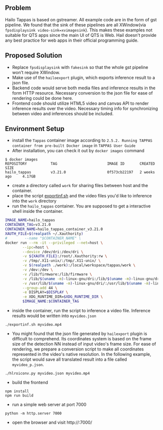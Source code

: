 ## Problem
Hailo Tappas is based on gstreamer.  All example code are in the form of gst pipeline.  We found that the sink of these pipelines are all XWindow(via `fpsdisplaysink video-sink=xvimagesink`).  This makes these examples not suitable for QTS apps since the main UI of QTS is Web.  Hail doesn't provide any best practice for web apps in their official programming guide.

## Proposed Solution
* Replace `fpsdisplaysink` with `fakesink` so that the whole gst pipeline won't require XWindow.
* Make use of the `hailoexport` plugin, which exports inference result to a json file.
* Backend code would serve both media files and inference results in the form HTTP resource.  Necessary conversion to the json file for ease of rendering could be done here.
* Frontend code should utilize HTML5 video and canvas API to render inference results over the video.  Necessary timing info for synchronizing between video and inferences should be included.

## Environment Setup
* install the `Tappas` container image according to `2.5.2. Running TAPPAS container from pre-built Docker image` in `TAPPAS User Guide`
* After installation, you can check it out by `docker images` command
```
$ docker images                                                                                              
REPOSITORY           TAG                       IMAGE ID       CREATED         SIZE   
hailo_tappas         v3.21.0                   0f573cb22197   2 weeks ago     4.17GB
```
* create a directory called `work` for sharing files between host and the container.
* place the script [exportinf.sh](exportinf.sh) and the video files you'd like to inference into the `work` directory
* run the `hailo_tappas` container.  You are supposed to get a interactive shell inside the container.
``` sh
IMAGE_NAME=hailo_tappas
CONTAINER_TAG=v3.21.0
CONTAINER_NAME=hailo_tappas_container_v3.21.0
XAUTH_FILE=$(realpath ~/.Xauthority)
#        --name "$CONTAINER_NAME" \
docker run --rm -it --privileged --net=host \
        --ipc=host \
        --device /dev/dri:/dev/dri \
        -v ${XAUTH_FILE}:/root/.Xauthority:rw \
        -v /tmp/.X11-unix/:/tmp/.X11-unix/ \
        -v $(realpath ./work):/local/workspace/tappas/work \
        -v /dev:/dev \
        -v /lib/firmware:/lib/firmware \
        -v /lib/$(uname -m)-linux-gnu/dri:/lib/$(uname -m)-linux-gnu/dri \
        -v /usr/lib/$(uname -m)-linux-gnu/dri/:/usr/lib/$(uname -m)-linux-gnu/dri/ \
        --group-add 44 \
        -e DISPLAY=$DISPLAY \
        -e XDG_RUNTIME_DIR=$XDG_RUNTIME_DIR \
        $IMAGE_NAME:$CONTAINER_TAG
```
* inside the container, run the script to inference a video file.  Inference results would be written into `myvideo.json` 
```
./exportinf.sh myvideo.mp4 
```

* You might found that the json file generated by `hailexport` plugin is difficult to comprehend.  Its coordinates system is based on the frame size of the detection NN instead of input video's frame size.  For ease of rendering, we prepare a conversion script to make all coordinates represented in the video's native resolution.  In the following example, the script would save all translated result into a file called `myvideo_p.json`.
```
./hlroiconv.py myvideo.json myvideo.mp4
```

* build the frontend
```
npm install
npm run build
```

* run a simple web server at port 7000
```
python -m http.server 7000
```

* open the browser and visit http://<your hailo linux box>:7000/ 
